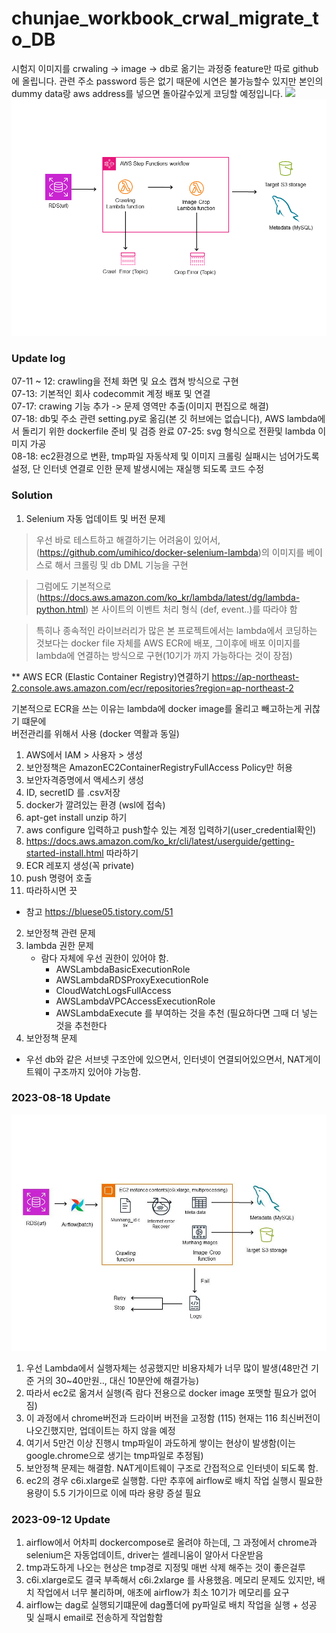

# chunjae_workbook_crwal_migrate_to_DB

시험지 이미지를 crwaling ->  image -> db로 옮기는 과정중 feature만 따로 github에 올립니다.
관련 주소 password 등은 없기 때문에 시연은 불가능할수 있지만 본인의 dummy data랑 aws address를 넣으면 돌아갈수있게 코딩할 예정입니다.
![](https://i.imgur.com/waxVImv.png)
![img](project1.png)

### Update log
07-11 ~ 12: crawling을 전체 화면 및 요소 캡쳐 방식으로 구현  
07-13: 기본적인 회사 codecommit 계정 배포 및 연결  
07-17: crawing 기능 추가 -> 문제 영역만 추출(이미지 편집으로 해결)  
07-18: db및 주소 관련 setting.py로 옮김(본 깃 허브에는 없습니다), AWS lambda에서 돌리기 위한 dockerfile 준비 및 검증 완료
07-25: svg 형식으로 전환및 lambda 이미지 가공  
08-18: ec2환경으로 변환, tmp파일 자동삭제 및 이미지 크롤링 실패시는 넘어가도록 설정, 단 인터넷 연결로 인한 문제 발생시에는 재실행 되도록 코드 수정
### Solution
1. Selenium 자동 업데이트 및 버전 문제
> 우선 바로 테스트하고 해결하기는 어려움이 있어서, (https://github.com/umihico/docker-selenium-lambda)의 이미지를 베이스로 해서 크롤링 및 db DML 기능을 구현  

> 그럼에도 기본적으로 (https://docs.aws.amazon.com/ko_kr/lambda/latest/dg/lambda-python.html) 본 사이트의 이벤트 처리 형식 (def, event..)를 따라야 함  

> 특히나 종속적인 라이브러리가 많은 본 프로젝트에서는 lambda에서 코딩하는 것보다는 docker file 자체를 AWS ECR에 배포, 그이후에 배포 이미지를 lambda에 연결하는 방식으로 구현(10기가 까지 가능하다는 것이 장점)

** AWS ECR (Elastic Container Registry)연결하기
https://ap-northeast-2.console.aws.amazon.com/ecr/repositories?region=ap-northeast-2

기본적으로 ECR을 쓰는 이유는 lambda에 docker image를 올리고 빼고하는게 귀찮기 떄문에  
버전관리를 위해서 사용 (docker 역활과 동일)

  1. AWS에서 IAM > 사용자 > 생성
  2. 보안정책은 AmazonEC2ContainerRegistryFullAccess Policy만 허용
  3. 보안자격증명에서 액세스키 생성
  4. ID, secretID 를  .csv저장
  5. docker가 깔려있는 환경 (wsl에 접속)
  6. apt-get install unzip 하기
  7. aws configure 입력하고 push할수 있는 계정 입력하기(user_credential확인)
  8. https://docs.aws.amazon.com/ko_kr/cli/latest/userguide/getting-started-install.html
  따라하기
  9. ECR 레포지 생성(꼭 private)
  10. push 명령어 호출
  11. 따라하시면 끗

  * 참고 https://bluese05.tistory.com/51

2. 보안정책 관련 문제
  1. lambda 권한 문제
     * 람다 자체에 우선 권한이 있어야 함.
       - AWSLambdaBasicExecutionRole
       - AWSLambdaRDSProxyExecutionRole
       - CloudWatchLogsFullAccess
       - AWSLambdaVPCAccessExecutionRole
       - AWSLambdaExecute
       를 부여하는 것을 추천 (필요하다면 그때 더 넣는 것을 추천한다
2. 보안정책 문제
  * 우선 db와 같은 서브넷 구조안에 있으면서, 인터넷이 연결되어있으면서, NAT게이트웨이 구조까지 있어야 가능함.

### 2023-08-18 Update


![img](ec2_develop.jpg)


1. 우선 Lambda에서 실행자체는 성공했지만 비용자체가 너무 많이 발생(48만건 기준 거의 30~40만원.., 대신 10분안에 해결가능)
2. 따라서 ec2로 옮겨서 실행(즉 람다 전용으로 docker image 포맷할 필요가 없어짐)
3. 이 과정에서 chrome버전과 드라이버 버전을 고정함 (115) 현재는 116 최신버전이 나오긴했지만, 업데이트는 하지 않을 예정
4. 여기서 5만건 이상 진행시 tmp파일이 과도하게 쌓이는 현상이 발생함(이는 google.chrome으로 생기는 tmp파일로 추정됨)
5. 보안정책 문제는 해결함. NAT게이트웨이 구조로 간접적으로 인터넷이 되도록 함.
6. ec2의 경우 c6i.xlarge로 실행함. 다만 추후에 airflow로 배치 작업 실행시 필요한 용량이 5.5 기가이므로 이에 따라 용량 증설 필요


### 2023-09-12 Update

1. airflow에서 어차피 dockercompose로 올려야 하는데, 그 과정에서 chrome과 selenium은 자동업데이트, driver는 셀레니움이 알아서 다운받음
2. tmp과도하게 나오는 현상은 tmp경로 지정및 매번 삭제 해주는 것이 좋은걸루
3. c6i.xlarge로도 결국 부족해서 c6i.2xlarge 를 사용했음. 메모리 문제도 있지만, 배치 작업에서 너무 불리하며, 애초에 airflow가 최소 10기가 메모리를 요구
4. airflow는 dag로 실행되기떄문에 dag폴더에 py파일로 배치 작업을 실행 + 성공 및 실패시 email로 전송하게 작업함함
